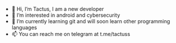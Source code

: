 - 👋 Hi, I’m Tactus, I am a new developer
- 👀 I’m interested in android and cybersecurity
- 🌱 I’m currently learning git and will soon learn other programming languages
- 📫 You can reach me on telegram at t.me/tactuss

<!---
tactus1/tactus1 is a ✨ special ✨ repository because its `README.md` (this file) appears on your GitHub profile.
You can click the Preview link to take a look at your changes.
--->
